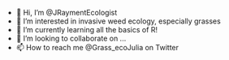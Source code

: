 - 👋 Hi, I’m @JRaymentEcologist
- 👀 I’m interested in invasive weed ecology, especially grasses
- 🌱 I’m currently learning all the basics of R!
- 💞️ I’m looking to collaborate on ...
- 📫 How to reach me @Grass_ecoJulia on Twitter

<!---
JRaymentEcologist/JRaymentEcologist is a ✨ special ✨ repository because its `README.md` (this file) appears on your GitHub profile.
You can click the Preview link to take a look at your changes.
--->
